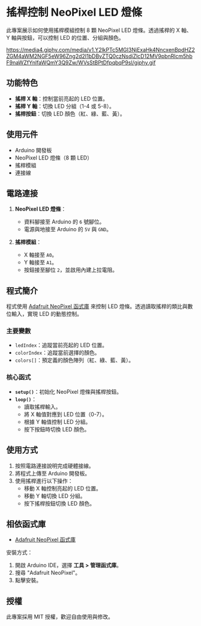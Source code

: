 # 搖桿控制 NeoPixel LED 燈條

此專案展示如何使用搖桿模組控制 8 顆 NeoPixel LED 燈條。透過搖桿的 X 軸、Y 軸與按鈕，可以控制 LED 的位置、分組與顏色。

https://media4.giphy.com/media/v1.Y2lkPTc5MGI3NjExaHk4NncxenBpdHZ2ZGM4aWM2NGF5eW96Zng2d2I1bDBvZTQ0czNsdiZlcD12MV9pbnRlcm5hbF9naWZfYnlfaWQmY3Q9Zw/WVsStBPtDfpqbqP9sl/giphy.gif


## 功能特色

- **搖桿 X 軸**：控制當前亮起的 LED 位置。
- **搖桿 Y 軸**：切換 LED 分組（1-4 或 5-8）。
- **搖桿按鈕**：切換 LED 顏色（紅、綠、藍、黃）。

## 使用元件

- Arduino 開發板
- NeoPixel LED 燈條（8 顆 LED）
- 搖桿模組
- 連接線

## 電路連接

1. **NeoPixel LED 燈條**：
   - 資料腳接至 Arduino 的 `6` 號腳位。
   - 電源與地接至 Arduino 的 `5V` 與 `GND`。

2. **搖桿模組**：
   - X 軸接至 `A0`。
   - Y 軸接至 `A1`。
   - 按鈕接至腳位 `2`，並啟用內建上拉電阻。

## 程式簡介

程式使用 [Adafruit NeoPixel 函式庫](https://github.com/adafruit/Adafruit_NeoPixel) 來控制 LED 燈條。透過讀取搖桿的類比與數位輸入，實現 LED 的動態控制。

### 主要變數

- `ledIndex`：追蹤當前亮起的 LED 位置。
- `colorIndex`：追蹤當前選擇的顏色。
- `colors[]`：預定義的顏色陣列（紅、綠、藍、黃）。

### 核心函式

- **`setup()`**：初始化 NeoPixel 燈條與搖桿按鈕。
- **`loop()`**：
  - 讀取搖桿輸入。
  - 將 X 軸值對應到 LED 位置（0-7）。
  - 根據 Y 軸值控制 LED 分組。
  - 按下按鈕時切換 LED 顏色。

## 使用方式

1. 按照電路連接說明完成硬體接線。
2. 將程式上傳至 Arduino 開發板。
3. 使用搖桿進行以下操作：
   - 移動 X 軸控制亮起的 LED 位置。
   - 移動 Y 軸切換 LED 分組。
   - 按下搖桿按鈕切換 LED 顏色。

## 相依函式庫

- [Adafruit NeoPixel 函式庫](https://github.com/adafruit/Adafruit_NeoPixel)

安裝方式：
1. 開啟 Arduino IDE，選擇 **工具 > 管理函式庫**。
2. 搜尋 "Adafruit NeoPixel"。
3. 點擊安裝。

## 授權

此專案採用 MIT 授權，歡迎自由使用與修改。
